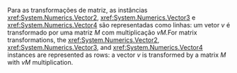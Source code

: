 <span data-ttu-id="54cc6-101">Para as transformações de matriz, as instâncias <xref:System.Numerics.Vector2>, <xref:System.Numerics.Vector3> e <xref:System.Numerics.Vector4> são representadas como linhas: um vetor *v* é transformado por uma matriz *M* com multiplicação *vM*.</span><span class="sxs-lookup"><span data-stu-id="54cc6-101">For matrix transformations, the <xref:System.Numerics.Vector2>, <xref:System.Numerics.Vector3>, and <xref:System.Numerics.Vector4> instances are represented as rows: a vector *v* is transformed by a matrix *M* with *vM* multiplication.</span></span>